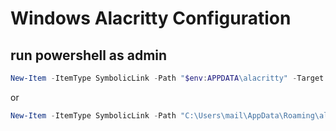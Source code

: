 # Windows Alacritty Configuration
## run powershell as admin
```powershell
New-Item -ItemType SymbolicLink -Path "$env:APPDATA\alacritty" -Target "$env:USERPROFILE\.config\alacritty"
```
or
```powershell
New-Item -ItemType SymbolicLink -Path "C:\Users\mail\AppData\Roaming\alacritty" -Target "C:\Users\mail\.config\alacritty"
```
